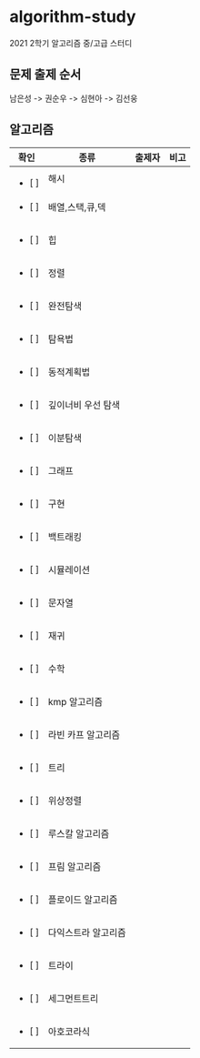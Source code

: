 # algorithm-study

2021 2학기 알고리즘 중/고급 스터디

## 문제 출제 순서
남은성 -> 권순우 -> 심현아 -> 김선웅

## 알고리즘
|  확인  |    종류    |   출제자   |    비고    |
|----------------------|-------------------|--------------|-----------|
|<ul style="margin-bottom: 0"><li>[ ] </li></ul>| 해시               |              |           |
|<ul><li>[ ] </li></ul>| 배열,스택,큐,덱      |              |           |
|<ul><li>[ ] </li></ul>| 힙                |              |           |
|<ul><li>[ ] </li></ul>| 정렬               |              |           |
|<ul><li>[ ] </li></ul>| 완전탐색            |              |           |
|<ul><li>[ ] </li></ul>| 탐욕법             |              |           |
|<ul><li>[ ] </li></ul>| 동적계획법          |              |           |
|<ul><li>[ ] </li></ul>| 깊이너비 우선 탐색    |              |           |
|<ul><li>[ ] </li></ul>| 이분탐색            |              |           |
|<ul><li>[ ] </li></ul>| 그래프              |              |           |
|<ul><li>[ ] </li></ul>| 구현               |              |           |
|<ul><li>[ ] </li></ul>| 백트래킹            |              |           |
|<ul><li>[ ] </li></ul>| 시뮬레이션          |              |           |
|<ul><li>[ ] </li></ul>| 문자열             |              |           |
|<ul><li>[ ] </li></ul>| 재귀               |              |           |
|<ul><li>[ ] </li></ul>| 수학               |              |           |
|<ul><li>[ ] </li></ul>| kmp 알고리즘        |              |           |
|<ul><li>[ ] </li></ul>| 라빈 카프 알고리즘     |              |           |
|<ul><li>[ ] </li></ul>| 트리               |              |           |
|<ul><li>[ ] </li></ul>| 위상정렬            |              |           |
|<ul><li>[ ] </li></ul>| 루스칼 알고리즘       |              |           |
|<ul><li>[ ] </li></ul>| 프림 알고리즘        |              |           |
|<ul><li>[ ] </li></ul>| 플로이드 알고리즘     |              |           |
|<ul><li>[ ] </li></ul>| 다익스트라 알고리즘    |              |           |
|<ul><li>[ ] </li></ul>| 트라이              |              |           |
|<ul><li>[ ] </li></ul>| 세그먼트트리          |              |           |
|<ul><li>[ ] </li></ul>| 아호코라식           |              |           |

